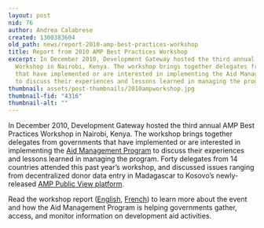 ```yaml
---
layout: post
nid: 76
author: Andrea Calabrese
created: 1300383604
old_path: news/report-2010-amp-best-practices-workshop
title: Report from 2010 AMP Best Practices Workshop
excerpt: In December 2010, Development Gateway hosted the third annual AMP Best Practices
  Workshop in Nairobi, Kenya. The workshop brings together delegates from governments
  that have implemented or are interested in implementing the Aid Management Program
  to discuss their experiences and lessons learned in managing the program.
thumbnail: assets/post-thumbnails/2010ampworkshop.jpg
thumbnail-fid: "4316"
thumbnail-alt: ""
---
```


In December 2010, Development Gateway hosted the third annual AMP Best Practices Workshop in Nairobi, Kenya. The workshop brings together delegates from governments that have implemented or are interested in implementing the [Aid Management Program](/programs/aid-management-program/aid-management-platform "Aid Management Program") to discuss their experiences and lessons learned in managing the program. Forty delegates from 14 countries attended this past year’s workshop, and discussed issues ranging from decentralized donor data entry in Madagascar to Kosovo’s newly-released [AMP Public View platform](http://www.amp-mei.net "Kosovo Public AMP").

Read the workshop report ([English](/assets/post-resources/2010_amp_best_practices_workshop_report_-_final.pdf "2010 AMP Best practices Workshop Report (English)"), [French](/assets/post-resources/2010_amp_best_practices_workshop_report_-_final_fr.pdf "2010 AMP Best practices Workshop Report (French)")) to learn more about the event and how the Aid Management Program is helping governments gather, access, and monitor information on development aid activities.
